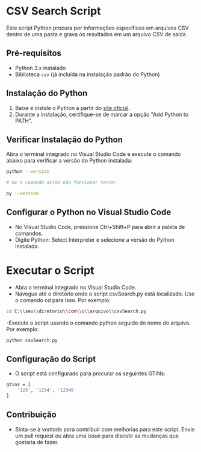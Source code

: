 # CSV Search Script

Este script Python procura por informações específicas em arquivos CSV dentro de uma pasta e grava os resultados em um arquivo CSV de saída.

## Pré-requisitos

- Python 3.x instalado
- Biblioteca `csv` (já incluída na instalação padrão do Python)

## Instalação do Python

1. Baixe e instale o Python a partir do [site oficial](https://www.python.org/).
2. Durante a instalação, certifique-se de marcar a opção "Add Python to PATH".

## Verificar Instalação do Python

Abra o terminal integrado no Visual Studio Code e execute o comando abaixo para verificar a versão do Python instalada:

```bash
python --version

# Se o comando acima não funcionar tente:

py --version

```

## Configurar o Python no Visual Studio Code

- No Visual Studio Code, pressione Ctrl+Shift+P para abrir a paleta de comandos.
- Digite Python: Select Interpreter e selecione a versão do Python instalada.

# Executar o Script

- Abra o terminal integrado no Visual Studio Code.
- Navegue até o diretório onde o script csvSearch.py está localizado. Use o comando cd para isso. Por exemplo:
```bash
cd C:\\seu\\diretorio\\com\\o\\arquivo\\csvSearch.py
```
-Execute o script usando o comando python seguido do nome do arquivo. Por exemplo:
```bash
python csvSearch.py
```

## Configuração do Script
- O script está configurado para procurar os seguintes GTINs:
```bash
gtins = [
    '123', '1234', '12345'
]
```


## Contribuição
- Sinta-se à vontade para contribuir com melhorias para este script. Envie um pull request ou abra uma issue para discutir as mudanças que gostaria de fazer.
